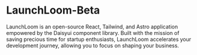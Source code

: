 # LaunchLoom-Beta
LaunchLoom is an open-source React, Tailwind, and Astro application empowered by the Daisyui component library. Built with the mission of saving precious time for startup enthusiasts, LaunchLoom accelerates your development journey, allowing you to focus on shaping your business.
